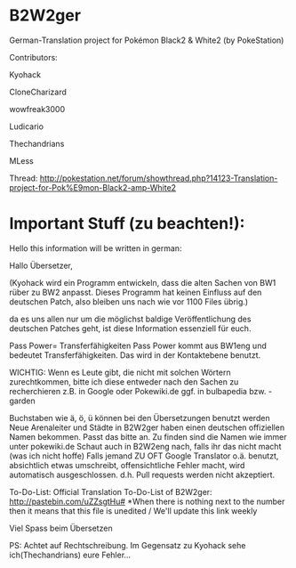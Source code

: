 B2W2ger
=======

German-Translation project for Pokémon Black2 & White2 (by PokeStation)


Contributors:

Kyohack

CloneCharizard

wowfreak3000

Ludicario

Thechandrians

MLess

Thread: http://pokestation.net/forum/showthread.php?14123-Translation-project-for-Pok%E9mon-Black2-amp-White2

Important Stuff (zu beachten!):
==============================

Hello this information will be written in german:

Hallo Übersetzer,

(Kyohack wird ein Programm entwickeln, dass die alten Sachen von BW1 rüber zu BW2 anpasst. Dieses Programm hat keinen Einfluss auf den deutschen Patch, also bleiben uns nach wie vor 1100 Files übrig.)

da es uns allen nur um die möglichst baldige Veröffentlichung des deutschen Patches geht,
ist diese Information essenziell für euch.

Pass Power= Transferfähigkeiten
Pass Power kommt aus BW1eng und bedeutet Transferfähigkeiten. Das wird in der Kontaktebene benutzt. 

WICHTIG:
Wenn es Leute gibt, die nicht mit solchen Wörtern zurechtkommen, bitte ich diese entweder nach den Sachen zu recherchieren
z.B. in Google oder Pokewiki.de ggf. in bulbapedia bzw. -garden

Buchstaben wie ä, ö, ü können bei den Übersetzungen benutzt werden
Neue Arenaleiter und Städte in B2W2ger haben einen deutschen offiziellen Namen bekommen. Passt das bitte an. Zu finden sind die Namen
wie immer unter pokewiki.de
Schaut auch in B2W2eng nach, falls ihr das nicht macht (was ich nicht hoffe)
Falls jemand ZU OFT Google Translator o.ä. benutzt, absichtlich etwas umschreibt, offensichtliche Fehler macht, wird
automatisch ausgeschlossen. d.h. Pull requests werden nicht akzeptiert.

To-Do-List: Official Translation To-Do-List of B2W2ger: http://pastebin.com/uZZsgtHu# *When there is nothing next to the number then it means that this file is unedited / We'll update this link weekly


Viel Spass beim Übersetzen

PS: Achtet auf Rechtschreibung. Im Gegensatz zu Kyohack sehe ich(Thechandrians) eure Fehler...